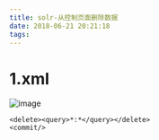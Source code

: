 ```yaml
---
title: solr-从控制页面删除数据
date: 2018-06-21 20:21:18
tags:
---
```


# 1.xml

![image](/photo/img/2018-06-21/DingTalk20180621202319.png)

```
<delete><query>*:*</query></delete>
<commit/>
```